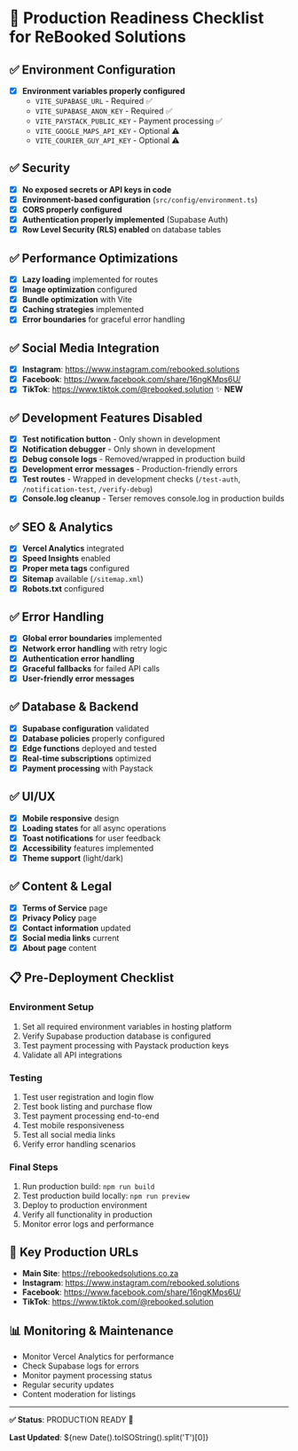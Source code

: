 # 🚀 Production Readiness Checklist for ReBooked Solutions

## ✅ Environment Configuration
- [x] **Environment variables properly configured**
  - `VITE_SUPABASE_URL` - Required ✅
  - `VITE_SUPABASE_ANON_KEY` - Required ✅
  - `VITE_PAYSTACK_PUBLIC_KEY` - Payment processing ✅
  - `VITE_GOOGLE_MAPS_API_KEY` - Optional ⚠️
  - `VITE_COURIER_GUY_API_KEY` - Optional ⚠️

## ✅ Security
- [x] **No exposed secrets or API keys in code**
- [x] **Environment-based configuration** (`src/config/environment.ts`)
- [x] **CORS properly configured**
- [x] **Authentication properly implemented** (Supabase Auth)
- [x] **Row Level Security (RLS) enabled** on database tables

## ✅ Performance Optimizations
- [x] **Lazy loading** implemented for routes
- [x] **Image optimization** configured
- [x] **Bundle optimization** with Vite
- [x] **Caching strategies** implemented
- [x] **Error boundaries** for graceful error handling

## ✅ Social Media Integration
- [x] **Instagram**: https://www.instagram.com/rebooked.solutions
- [x] **Facebook**: https://www.facebook.com/share/16ngKMps6U/
- [x] **TikTok**: https://www.tiktok.com/@rebooked.solution ✨ **NEW**

## ✅ Development Features Disabled
- [x] **Test notification button** - Only shown in development
- [x] **Notification debugger** - Only shown in development
- [x] **Debug console logs** - Removed/wrapped in production build
- [x] **Development error messages** - Production-friendly errors
- [x] **Test routes** - Wrapped in development checks (`/test-auth`, `/notification-test`, `/verify-debug`)
- [x] **Console.log cleanup** - Terser removes console.log in production builds

## ✅ SEO & Analytics
- [x] **Vercel Analytics** integrated
- [x] **Speed Insights** enabled
- [x] **Proper meta tags** configured
- [x] **Sitemap** available (`/sitemap.xml`)
- [x] **Robots.txt** configured

## ✅ Error Handling
- [x] **Global error boundaries** implemented
- [x] **Network error handling** with retry logic
- [x] **Authentication error handling**
- [x] **Graceful fallbacks** for failed API calls
- [x] **User-friendly error messages**

## ✅ Database & Backend
- [x] **Supabase configuration** validated
- [x] **Database policies** properly configured
- [x] **Edge functions** deployed and tested
- [x] **Real-time subscriptions** optimized
- [x] **Payment processing** with Paystack

## ✅ UI/UX
- [x] **Mobile responsive** design
- [x] **Loading states** for all async operations
- [x] **Toast notifications** for user feedback
- [x] **Accessibility** features implemented
- [x] **Theme support** (light/dark)

## ✅ Content & Legal
- [x] **Terms of Service** page
- [x] **Privacy Policy** page
- [x] **Contact information** updated
- [x] **Social media links** current
- [x] **About page** content

## 📋 Pre-Deployment Checklist

### Environment Setup
1. Set all required environment variables in hosting platform
2. Verify Supabase production database is configured
3. Test payment processing with Paystack production keys
4. Validate all API integrations

### Testing
1. Test user registration and login flow
2. Test book listing and purchase flow
3. Test payment processing end-to-end
4. Test mobile responsiveness
5. Test all social media links
6. Verify error handling scenarios

### Final Steps
1. Run production build: `npm run build`
2. Test production build locally: `npm run preview`
3. Deploy to production environment
4. Verify all functionality in production
5. Monitor error logs and performance

## 🎯 Key Production URLs
- **Main Site**: https://rebookedsolutions.co.za
- **Instagram**: https://www.instagram.com/rebooked.solutions
- **Facebook**: https://www.facebook.com/share/16ngKMps6U/
- **TikTok**: https://www.tiktok.com/@rebooked.solution

## 📊 Monitoring & Maintenance
- Monitor Vercel Analytics for performance
- Check Supabase logs for errors
- Monitor payment processing status
- Regular security updates
- Content moderation for listings

---

**✅ Status**: PRODUCTION READY 🚀

**Last Updated**: ${new Date().toISOString().split('T')[0]}
